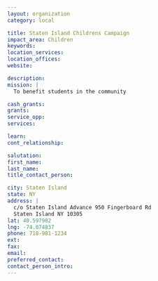 ```yaml
---
layout: organization
category: local

title: Staten Island Childrens Campaign
impact_area: Children
keywords: 
location_services: 
location_offices: 
website: 

description: 
mission: |
  To benefit students in the community

cash_grants: 
grants: 
service_opp: 
services: 

learn: 
cont_relationship: 

salutation: 
first_name: 
last_name: 
title_contact_person: 

city: Staten Island
state: NY
address: |
  c/o Staten Island Advance 950 Fingerboard Rd  
  Staten Island NY 10305
lat: 40.597982
lng: -74.074837
phone: 718-981-1234
ext: 
fax: 
email: 
preferred_contact: 
contact_person_intro: 
---
```

